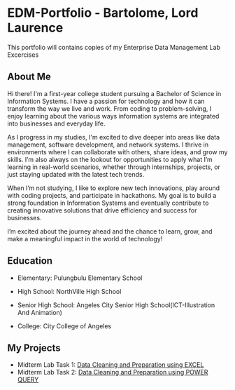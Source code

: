# EDM-Portfolio - Bartolome, Lord Laurence
This portfolio will contains copies of my Enterprise Data Management Lab Excercises
## About Me
Hi there! I'm a first-year college student pursuing a Bachelor of Science in Information Systems. I have a passion for technology and how it can transform the way we live and work. From coding to problem-solving, I enjoy learning about the various ways information systems are integrated into businesses and everyday life.

As I progress in my studies, I'm excited to dive deeper into areas like data management, software development, and network systems. I thrive in environments where I can collaborate with others, share ideas, and grow my skills. I’m also always on the lookout for opportunities to apply what I’m learning in real-world scenarios, whether through internships, projects, or just staying updated with the latest tech trends.

When I’m not studying, I like to explore new tech innovations, play around with coding projects, and participate in hackathons. My goal is to build a strong foundation in Information Systems and eventually contribute to creating innovative solutions that drive efficiency and success for businesses.

I’m excited about the journey ahead and the chance to learn, grow, and make a meaningful impact in the world of technology!
## Education
* Elementary: Pulungbulu Elementary School

* High School: NorthVille High School

* Senior High School: Angeles City Senior High School(ICT-Illustration And Animation)

* College: City College of Angeles
## My Projects
* Midterm Lab Task 1: [Data Cleaning and Preparation using EXCEL]()
* Midterm Lab Task 2: [Data Cleaning and Preparation using POWER QUERY]()
